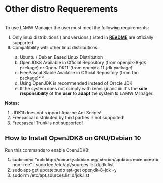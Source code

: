 # Other distro Requerements #

<p>
	<br>To use LAMW Manager the user must meet the following requirements:</br>
	<ol type="I">
		<li>Only linux distributions ( and versions ) listed in <a href="https://github.com/DanielOliveiraSouza/LAMW4Linux-installer/blob/master/README.md"><strong>README</strong></a> are officially supported.</li>
		<li>Compatibility with other linux distributions:</li>
		<ol type="a">
			<li>Ubuntu / Debian Based Linux Distribution</li>
			<li>OpenJDK8 Available in Official Repository (from openjdk-8-jdk package) or OpenJDK11¹ (from openjdk-11-jdk package)</li>
			<li>FreePascal Stable Available in Official Repository (from fpc package)² ³</li>
			<li>Using OpenJDK is recommended instead of Oracle JDK</li>
			<li>If the system does not comply with items i,ii and iii:
			It's the <strong>sole responsibility</strong> of the <strong>user</strong> to <strong>adapt</strong> the system to LAMW Manager.</li>
		</ol>
	</ol>
	<Strong>Notes:</Strong>
	<ol type="1">
		<li>JDK11 does not support Apache Ant Scripts!</li>
		<li>Freepascal distributed by third parties is not supported!</li>
		<li>Freepascal Trunk is not supported!</li>
	</ol>
</p>


 
How to Install OpenJDK8 on GNU/Debian 10
---
<p>
	Run this commands to enable OpenJDK8:
	<ol>
		<li>sudo echo "deb http://security.debian.org/ stretch/updates main contrib non-free" | sudo tee /etc/apt/sources.list.d/jdk.list</li>
		<li>sudo apt-get update;sudo apt-get openjdk-8-jdk -y</li>
		<li>sudo rm /etc/apt/sources.list.d/jdk.list</li>
	</ol>
</p>
